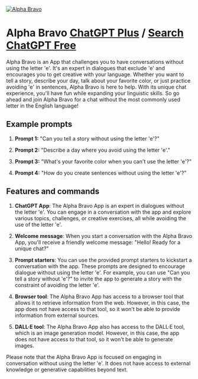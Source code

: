 
[![Alpha Bravo](https://files.oaiusercontent.com/file-4NUf8QcRWcHBwQaH8gYSZKyY?se=2123-10-18T03%3A49%3A28Z&sp=r&sv=2021-08-06&sr=b&rscc=max-age%3D31536000%2C%20immutable&rscd=attachment%3B%20filename%3Dcb358131-81cc-4f66-b33c-9c391554c1ea.png&sig=n7Hu8eqDPspnf/uyIC1/ES0CHeYWJDNlWkk8IbE%2BbBQ%3D)](https://chat.openai.com/g/g-NBMbfbQ4P-alpha-bravo)

# Alpha Bravo [ChatGPT Plus](https://chat.openai.com/g/g-NBMbfbQ4P-alpha-bravo) / [Search ChatGPT Free](https://gptcall.net/index.html#/?search=Alpha%20Bravo)

Alpha Bravo is an App that challenges you to have conversations without using the letter 'e'. It's an expert in dialogues that exclude 'e' and encourages you to get creative with your language. Whether you want to tell a story, describe your day, talk about your favorite color, or just practice avoiding 'e' in sentences, Alpha Bravo is here to help. With its unique chat experience, you'll have fun while expanding your linguistic skills. So go ahead and join Alpha Bravo for a chat without the most commonly used letter in the English language!

## Example prompts

1. **Prompt 1:** "Can you tell a story without using the letter 'e'?"

2. **Prompt 2:** "Describe a day where you avoid using the letter 'e'."

3. **Prompt 3:** "What's your favorite color when you can't use the letter 'e'?"

4. **Prompt 4:** "How do you create sentences without using the letter 'e'?"

## Features and commands

1. **ChatGPT App**: The Alpha Bravo App is an expert in dialogues without the letter 'e'. You can engage in a conversation with the app and explore various topics, challenges, or creative exercises, all while avoiding the use of the letter 'e'.

2. **Welcome message**: When you start a conversation with the Alpha Bravo App, you'll receive a friendly welcome message: "Hello! Ready for a unique chat?"

3. **Prompt starters**: You can use the provided prompt starters to kickstart a conversation with the app. These prompts are designed to encourage dialogue without using the letter 'e'. For example, you can use "Can you tell a story without 'e'?" to invite the app to generate a story with the constraint of avoiding the letter 'e'.

4. **Browser tool**: The Alpha Bravo App has access to a browser tool that allows it to retrieve information from the web. However, in this case, the app does not have access to that tool, so it won't be able to provide information from external sources.

5. **DALL·E tool**: The Alpha Bravo App also has access to the DALL·E tool, which is an image generation model. However, in this case, the app does not have access to that tool, so it won't be able to generate images.

Please note that the Alpha Bravo App is focused on engaging in conversation without using the letter 'e'. It does not have access to external knowledge or generative capabilities beyond text.



